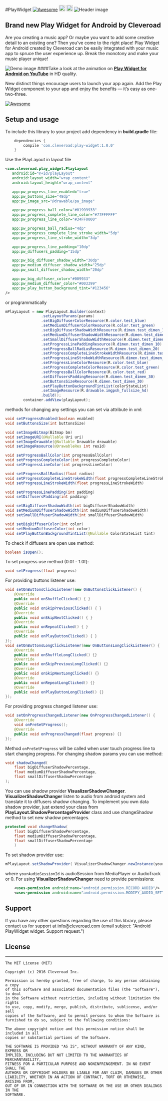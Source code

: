 #PlayWidget [![Awesome](https://cdn.rawgit.com/sindresorhus/awesome/d7305f38d29fed78fa85652e3a63e154dd8e8829/media/badge.svg)](https://github.com/sindresorhus/awesome) <img src="https://www.cleveroad.com/public/comercial/label-android.svg" height="20"> <a href="https://www.cleveroad.com/?utm_source=github&utm_medium=label&utm_campaign=contacts"><img src="https://www.cleveroad.com/public/comercial/label-cleveroad.svg" height="20"></a>
![Header image](/images/header.png)

## Brand new Play Widget for Android by Cleveroad

Are you creating a music app? Or maybe you want to add some creative detail to an existing one? Then you’ve come to the right place! Play Widget for Android created by Cleveroad can be easily integrated with your music app to spruce the user experience up. Break the monotony and make your music player unique!

![Demo image](/images/demo.gif)
####Take a look at the animation on <strong><a target="_blank" href="https://youtu.be/-8Yt8EZUdZE?list=PLi-FH7__aeiydOwY_1q5I8P2EUSseqUCj">Play Widget for Android on YouTube</a></strong> in HD quality.

New distinct things encourage users to launch your app again. Add the Play Widget component to your app and enjoy the benefits  — it’s easy as one-two-three.


[![Awesome](/images/logo-footer.png)](https://www.cleveroad.com/?utm_source=github&utm_medium=label&utm_campaign=contacts)



## Setup and usage
To include this library to your project add dependency in **build.gradle** file:
```groovy
    dependencies {
        compile 'com.cleveroad:play-widget:1.0.0'
    }
```

Use the PlayLayout in layout file
```XML
<com.cleveroad.play_widget.PlayLayout
   android:id="@+id/playLayout"
   android:layout_width="wrap_content"
   android:layout_height="wrap_content"

   app:pw_progress_line_enabled="true"
   app:pw_buttons_size="48dp"
   app:pw_image_src="@drawable/pa_image"

   app:pw_progress_ball_color="#01999933"
   app:pw_progress_complete_line_color="#77FFFFFF"
   app:pw_progress_line_color="#34FF0000"

   app:pw_progress_ball_radius="4dp"
   app:pw_progress_complete_line_stroke_width="5dp"
   app:pw_progress_line_stroke_width="3dp"

   app:pw_progress_line_padding="10dp"
   app:pw_diffusers_padding="15dp"

   app:pw_big_diffuser_shadow_width="30dp"
   app:pw_medium_diffuser_shadow_width="25dp"
   app:pw_small_diffuser_shadow_width="20dp"

   app:pw_big_diffuser_color="#009933"
   app:pw_medium_diffuser_color="#003399"
   app:pw_play_button_background_tint="#123456"
/>
```
or programmatically
```JAVA
mPlayLayout = new PlayLayout.Builder(context)
                .setLayoutParams(params)
                .setBigDiffuserColorResource(R.color.test_blue)
                .setMediumDiffuserColorResource(R.color.test_green)
                .setBigDiffuserShadowWidthResource(R.dimen.test_dimen_10)
                .setMediumDiffuserShadowWidthResource(R.dimen.test_dimen_10)
                .setSmallDiffuserShadowWidthResource(R.dimen.test_dimen_10)
                .setProgressLinePaddingResource(R.dimen.test_dimen_10)
                .setProgressBallRadiusResource(R.dimen.test_dimen_20)
                .setProgressCompleteLineStrokeWidthResource(R.dimen.test_dimen_10)
                .setProgressLineStrokeWidthResource(R.dimen.test_dimen_20)
                .setProgressLineColorResource(R.color.test_blue)
                .setProgressCompleteColorResource(R.color.test_green)
                .setProgressBallColorResource(R.color.test_red)
                .setDiffusersPaddingResource(R.dimen.test_dimen_30)
                .setButtonsSizeResource(R.dimen.test_dimen_30)
                .setPlayButtonBackgroundTintList(colorStateList)
                .setImageResource(R.drawable.imgpsh_fullsize_hd)
                .build();
        container.addView(playLayout);
```

methods for changing any settings you can set via attribute in xml:
```JAVA
void setProgressEnabled(boolean enabled)
void setButtonsSize(int buttonsSize)

void setImageBitmap(Bitmap bm)
void setImageURI(@Nullable Uri uri)
void setImageDrawable(@Nullable Drawable drawable)
void setImageResource(@DrawableRes int resId)

void setProgressBallColor(int progressBallColor)
void setProgressCompleteColor(int progressCompleteColor)
void setProgressLineColor(int progressLineColor)

void setProgressBallRadius(float radius)
void setProgressCompleteLineStrokeWidth(float progressCompleteLineStrokeWidth)
void setProgressLineStrokeWidth(float progressLineStrokeWidth)

void setProgressLinePadding(int padding)
void setDiffusersPadding(int padding)

void setBigDiffuserShadowWidth(int bigDiffuserShadowWidth)
void setMediumDiffuserShadowWidth(int mediumDiffuserShadowWidth)
void setSmallDiffuserShadowWidth(int smallDiffuserShadowWidth)

void setBigDiffuserColor(int color)
void setMediumDiffuserColor(int color)
void setPlayButtonBackgroundTintList(@Nullable ColorStateList tint)
```
To check if diffusers are open use method:
```JAVA
boolean isOpen();
```
To set progress use method (0.0f - 1.0f):
```JAVA
void setProgress(float progress)
```
For providing buttons listener use:
```JAVA
void setOnButtonsClickListener(new OnButtonsClickListener() {
    @Override
    public void onShuffleClicked() { }
    @Override
    public void onSkipPreviousClicked() { }
    @Override
    public void onSkipNextClicked() { }
    @Override
    public void onRepeatClicked() { }
    @Override
    public void onPlayButtonClicked() { }
});
void setOnButtonsLongClickListener(new OnButtonsLongClickListener() {
    @Override
    public void onShuffleLongClicked() {}
    @Override
    public void onSkipPreviousLongClicked() {}
    @Override
    public void onSkipNextLongClicked() {}
    @Override
    public void onRepeatLongClicked() {}
    @Override
    public void onPlayButtonLongClicked() {}
});
```
For providing progress changed listener use:
```JAVA
void setOnProgressChangedListener(new OnProgressChangedListener() {
    @Override
    void onPreSetProgress();
    @Override
    public void onProgressChanged(float progress) {}
});
```
Method `onPreSetProgress` will be called when user touch progress line to start changing progress.
For changing shadow params you can use method:
```JAVA
void shadowChanged(
    float bigDiffuserShadowPercentage,
    float mediumDiffuserShadowPercentage,
    float smallDiffuserShadowPercentage
);
```

You can use shadow provider **VisualizerShadowChanger**. **VisualizerShadowChanger** listen to audio from android system and translate it to diffusers shadow changing.
To implement you own data shadow provider, just extend your class from **PlayLayout.ShadowPercentageProvider** class and use changeShadow method to set new shadow percentages.
```JAVA
protected void changeShadow(
    float bigDiffuserShadowPercentage,
    float mediumDiffuserShadowPercentage,
    float smallDiffuserShadowPercentage
    )
```

To set shadow provider use:
```JAVA
mPlayLayout.setShadowProvider( VisualizerShadowChanger.newInstance(yourAudioSessionId) );
```
where `yourAudioSessionId` is audioSession from MediaPlayer or AudioTrack or 0.
For using **VisualizerShadowChanger** need to provide permissions:
```XML
    <uses-permission android:name="android.permission.RECORD_AUDIO"/>
    <uses-permission android:name="android.permission.MODIFY_AUDIO_SETTINGS"/>
```



## Support

If you have any other questions regarding the use of this library, please contact us for support at info@cleveroad.com (email subject: "Android PlayWidget widget. Support request.")


## License
* * *
    The MIT License (MIT)

    Copyright (c) 2016 Cleveroad Inc.

    Permission is hereby granted, free of charge, to any person obtaining a copy
    of this software and associated documentation files (the "Software"), to deal
    in the Software without restriction, including without limitation the rights
    to use, copy, modify, merge, publish, distribute, sublicense, and/or sell
    copies of the Software, and to permit persons to whom the Software is
    furnished to do so, subject to the following conditions:

    The above copyright notice and this permission notice shall be included in all
    copies or substantial portions of the Software.

    THE SOFTWARE IS PROVIDED "AS IS", WITHOUT WARRANTY OF ANY KIND, EXPRESS OR
    IMPLIED, INCLUDING BUT NOT LIMITED TO THE WARRANTIES OF MERCHANTABILITY,
    FITNESS FOR A PARTICULAR PURPOSE AND NONINFRINGEMENT. IN NO EVENT SHALL THE
    AUTHORS OR COPYRIGHT HOLDERS BE LIABLE FOR ANY CLAIM, DAMAGES OR OTHER
    LIABILITY, WHETHER IN AN ACTION OF CONTRACT, TORT OR OTHERWISE, ARISING FROM,
    OUT OF OR IN CONNECTION WITH THE SOFTWARE OR THE USE OR OTHER DEALINGS IN THE
    SOFTWARE.
